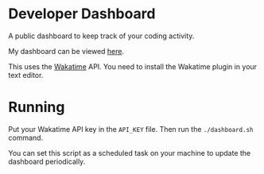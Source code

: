 # Developer Dashboard

A public dashboard to keep track of your coding activity.

My dashboard can be viewed [here](http://sankhs.com/devdashboard).

This uses the [Wakatime](https://wakatime.com) API. You need to install the Wakatime plugin in your text editor.

# Running

Put your Wakatime API key in the `API_KEY` file. Then run the `./dashboard.sh` command.

You can set this script as a scheduled task on your machine to update the dashboard periodically.
